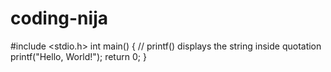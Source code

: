 # coding-nija
#include <stdio.h>
int main() {
   // printf() displays the string inside quotation
   printf("Hello, World!");
   return 0;
}
